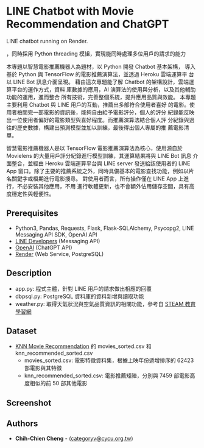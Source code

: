# LINE Chatbot with Movie Recommendation and ChatGPT
LINE chatbot running on Render.

，同時採用 Python threading 模組，實現能同時處理多位用戶的請求的能力

本專題以智慧電影推薦機器人為題材，以 Python 開發 Chatbot 基本架構，
導入基於 Python 與 TensorFlow 的電影推薦演算法，並透過 Heroku 雲端運算平
台以 LINE Bot 訊息介面呈現。
藉由這次專題能了解 Chatbot 的架構設計，雲端運算平台的運作方式，資料
庫數據的應用，AI 演算法的使用與分析，以及其他輔助功能的運用，進而整合
所有技術，完善整個系統，提升應用品質與效能。
 本專題主要利用 Chatbot 與 LINE 用戶的互動，推薦出多部符合使用者喜好
的電影。使用者檢閱完一部電影的資訊後，能夠自由給予電影評分，個人的評分
紀錄能反映出一位使用者偏好的電影類型與喜好程度。而推薦演算法結合個人評
分紀錄與過往的歷史數據，構建出預測模型並加以訓練，最後得出個人專屬的推
薦電影清單。 

智慧電影推薦機器人是以 TensorFlow 電影推薦演算法為核心，使用源自於
Movielens 的大量用戶評分紀錄進行模型訓練，其運算結果將與 LINE Bot 訊息
介面整合，並經由 Heroku 雲端運算平台與 LINE server 發送給該使用者的 LINE
App 窗口。除了主要的推薦系統之外，同時具備基本的電影查找功能，例如以片
名關鍵字或檔期進行電影搜尋。
 對使用者而言，所有操作僅在 LINE App 上進行，不必安裝其他應用，不用
進行軟體更新，也不會額外佔用儲存空間，具有高度穩定性與輕便性。 

## Prerequisites
- Python3, Pandas, Requests, Flask, Flask-SQLAlchemy, Psycopg2, LINE Messaging API SDK, OpenAI API
- [LINE Developers](https://developers.line.biz/en/) (Messaging API)
- [OpenAI](https://platform.openai.com/) (ChatGPT API)
- [Render](https://render.com/) (Web Service, PostgreSQL)

## Description
- app.py: 程式主體，針對 LINE 用戶的請求做出相應的回覆
- dbpsql.py: PostgreSQL 資料庫的資料新增與讀取功能
- weather.py: 取得天氣狀況與空氣品質資訊的相關功能，參考自 [STEAM 教育學習網](https://steam.oxxostudio.tw/category/python/example/line-bot-weather-3.html)

## Dataset
- [KNN Movie Recommendation](https://github.com/Magic8763/knn_recommendation) 的 movies_sorted.csv 和 knn_recommended_sorted.csv
  - movies_sorted.csv: 電影特徵資料集，根據上映年份遞增排序的 62423 部電影與其特徵
  - knn_recommended_sorted.csv: 電影推薦矩陣，分別與 7459 部電影高度相似的前 50 部其他電影

## Screenshot



## Authors
* **Chih-Chien Cheng** - (categoryv@cycu.org.tw)
